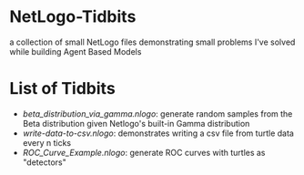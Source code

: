 # NetLogo-Tidbits
a collection of small NetLogo files demonstrating small problems I've solved while building Agent Based Models

# List of Tidbits

* *beta_distribution_via_gamma.nlogo*: generate random samples from the Beta distribution given Netlogo's built-in Gamma distribution
* *write-data-to-csv.nlogo*: demonstrates writing a csv file from turtle data every n ticks
* *ROC_Curve_Example.nlogo*: generate ROC curves with turtles as "detectors"
